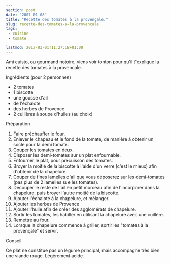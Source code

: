 ```yaml
---
section: post
date: "2007-01-08"
title: "Recette des tomates à la provençale."
slug: recette-des-tomates-a-la-provencale
tags:
 - cuisine
 - tomate

lastmod: 2017-03-01T11:27:18+01:00
---
```


Ami cuisto, ou gourmand notoire, viens voir tonton pour qu'il t'explique la recette des tomates à la provencale.





Ingrédients (pour 2 personnes)

  * 2 tomates
  * 1 biscotte
  * une gousse d'ail
  * de l'échalote
  * des herbes de Provence
  * 2 cuillères à soupe d'huiles (au choix)

Préparation

  1. Faire préchauffer le four.
  2. Enlever le chapeau et le fond de la tomate, de manière à obtenir un socle pour la demi tomate.
  3. Couper les tomates en deux.
  4. Disposer les demi-tomates sur un plat enfournable.
  5. Enfourner le plat, pour précuisson des tomates.
  6. Broyer la moitié de la biscotte à l'aide d'un verre (c'est le mieux) afin d'obtenir de la chapelure.
  7. Couper de fines lamelles d'ail que vous déposerez sur les demi-tomates (pas plus de 2 lamelles sue les tomates).
  8. Découper le reste de l'ail en petit morceau afin de l'incorporer dans la chapelure, puis broyer l'autre moitié de la biscotte.
  9. Ajouter l'échalote à la chapelure, et mélanger.
  10. Ajouter les herbes de Provence
  11. Ajouter l'huile afin de créer des agglomérats de chapelure.
  12. Sortir les tomates, les habiller en utilisant la chapelure avec une cuillère.
  13. Remettre au four.
  14. Lorsque la chapelure commence à griller, sortir les "tomates à la provençale" et servir.

Conseil

Ce plat ne constitue pas un légume principal, mais accompagne très bien une viande rouge. Légèrement acide.
